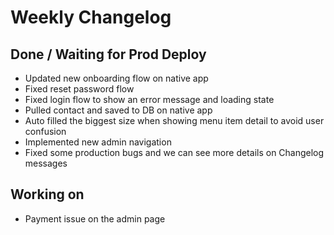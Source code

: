 # Weekly Changelog
## Done / Waiting for Prod Deploy
- Updated new onboarding flow on native app
- Fixed reset password flow
- Fixed login flow to show an error message and loading state
- Pulled contact and saved to DB on native app
- Auto filled the biggest size when showing menu item detail to avoid user confusion
- Implemented new admin navigation
- Fixed some production bugs and we can see more details on Changelog messages

## Working on
- Payment issue on the admin page